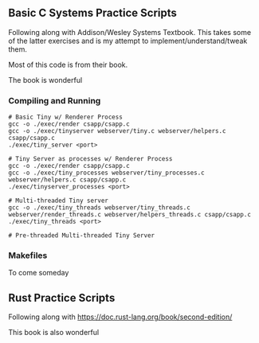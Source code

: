 ## Basic C Systems Practice Scripts

Following along with Addison/Wesley Systems Textbook. This takes some of the latter exercises and is my attempt to implement/understand/tweak them.

Most of this code is from their book.

The book is wonderful

### Compiling and Running
```
# Basic Tiny w/ Renderer Process
gcc -o ./exec/render csapp/csapp.c
gcc -o ./exec/tinyserver webserver/tiny.c webserver/helpers.c csapp/csapp.c
./exec/tiny_server <port>

# Tiny Server as processes w/ Renderer Process
gcc -o ./exec/render csapp/csapp.c
gcc -o ./exec/tiny_processes webserver/tiny_processes.c webserver/helpers.c csapp/csapp.c
./exec/tinyserver_processes <port>

# Multi-threaded Tiny server
gcc -o ./exec/tiny_threads webserver/tiny_threads.c webserver/render_threads.c webserver/helpers_threads.c csapp/csapp.c
./exec/tiny_threads <port>

# Pre-threaded Multi-threaded Tiny Server

```

### Makefiles
To come someday


## Rust Practice Scripts

Following along with https://doc.rust-lang.org/book/second-edition/

This book is also wonderful
